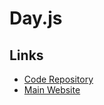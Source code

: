 # Day.js

<!--
https://github.com/tonitrnel/synclink/blob/master/web/src/locales/dayjs-shim.ts
-->

## Links

- [Code Repository](https://github.com/iamkun/dayjs)
- [Main Website](https://day.js.org)
